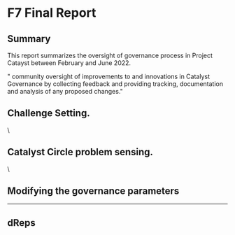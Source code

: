 # F7 Final Report

## **Summary**

This report summarizes the oversight of governance process in Project Catayst between February and June 2022.

" community oversight of improvements to and innovations in Catalyst Governance by collecting feedback and providing tracking, documentation and analysis of any proposed changes."

## **Challenge Setting.**

\


## **Catalyst Circle problem sensing.**

\


## **Modifying the governance parameters**

****

## **dReps**

